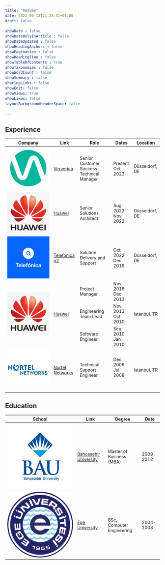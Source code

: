 ```yaml
---
title: "Resume"
date: 2022-06-13T21:28:51+01:00
draft: false

showDate : false
showDateOnlyInArticle : false
showDateUpdated : false
showHeadingAnchors : false
showPagination : false
showReadingTime : false
showTableOfContents : true
showTaxonomies : false 
showWordCount : false
showSummary : false
sharingLinks : false
showEdit: false
showViews: true
showLikes: false
layoutBackgroundHeaderSpace: false

---
```


## Experience
<div class="container">
    <table>
        <thead>
            <tr>
                <th>Company</th>
                <th>Link</th>
                <th>Role</th>
                <th>Dates</th>
                <th>Location</th>
            </tr>
        </thead>
        <tbody>
            <tr>
                <td><img class="customEntitityLogo" src="ververica.jpg"/></td>
                <td><a href="https://www.ververica.com/" target="_blank">Ververica</a></td>
                <td>Senior Customer Success Technical Manager</td>
                <td> Present</br> Oct 2023</td>
                <td> Düsseldorf, DE</td>
            </tr>
            <tr>
                <td><img class="customEntitityLogo" src="huawei.jpg"/></td>
                <td><a href="https://www.huawei.com/en/" target="_blank">Huawei</a></td>
                <td>Senior Solutions Architect</td>
                <td>Aug 2023 </br> Nov 2022</td>
                <td> Düsseldorf, DE</td>
            </tr>
            <tr>
                <td><img class="customEntitityLogo" src="telefonica.png"/></td>
                <td><a href="https://www.telefonica.de/home-corporate-en.html" target="_blank">Telefonica o2</a></td>
                <td>Solution Delivery and Support</td>
                <td> Oct 2022 </br>Dec 2016</td>
                <td>Düsseldorf, DE</td>
            </tr>
            <tr>
                <td rowspan=4><img class="customEntitityLogo" src="huawei.jpg"/></td>
                <td rowspan=4><a href="https://www.huawei.com/en/" target="_blank">Huawei</a></td>
            </tr>
            <tr>
                <td>Project Manager </td>
                <td> Nov 2016</br> Dec 2013</td>
                <td rowspan=3> Istanbul, TR </td>
            </tr>
            <tr>
                <td>Engineering Team Lead</td>
                <td> Nov 2013</br> Oct 2010</td>
            </tr>
            <tr>
                <td>Software Engineer</td>
                <td> Sep 2010</br> Jan 2010</td>
            </tr>
            <tr>
                <td><img class="customEntitityLogo" src="nortel-networks.png"/></td>
                <td><a href="https://www.linkedin.com/company/nortel-networks/about/" target="_blank">Nortel Networks</a></td>
                <td>Technical Support Engineer</td>
                <td> Dec 2009</br> Jul 2008 &nbsp;&nbsp;&nbsp;&nbsp;</td>
                <td>Istanbul, TR</td>
            </tr>
        </tbody>
    </table>
</div>


## Education
<div class="container">
    <table>
        <thead>
            <tr>
                <th>School</th>
                <th>Link</th>
                <th>Degree</th>
                <th>Date</th>
            </tr>
        </thead>
        <tbody>
            <tr>
                <td rowspan=2><img class="customEntitityLogo" src="bau.jpg"/></td>
                <td rowspan=2><a href="https://bau.edu.tr/" target="_blank">Bahcesehir University</a></td>
            </tr>
            <tr>
                <td>Master of Business (MBA)</td>
                <td>2009-2012</td>
            </tr>
            <tr>
                <td rowspan=2><img class="customEntitityLogo" src="ege.png"/></td>
                <td rowspan=2><a href="https://ege.edu.tr/eng-0/Homepage.html" target="_blank">Ege University</a></td>
            </tr>
            <tr>
                <td>BSc, Computer Engineering</td>
                <td>2004-2008</td>
            </tr>
        </tbody>
    </table>
</div>